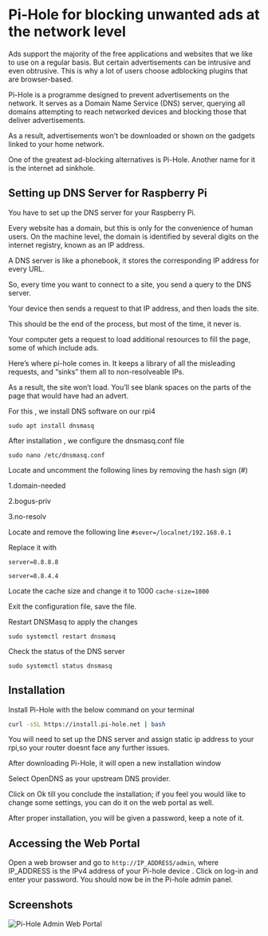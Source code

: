 
# Pi-Hole for blocking unwanted ads at the network level 

Ads support the majority of the free applications and websites that we like to use on a regular basis. But certain advertisements can be intrusive and even obtrusive. This is why a lot of users choose adblocking plugins that are browser-based.

Pi-Hole is a programme designed to prevent advertisements on the network. It serves as a Domain Name Service (DNS) server, querying all domains attempting to reach networked devices and blocking those that deliver advertisements.

As a result, advertisements won't be downloaded or shown on the gadgets linked to your home network.

One of the greatest ad-blocking alternatives is Pi-Hole. Another name for it is the internet ad sinkhole.




## Setting up DNS Server for Raspberry Pi

You have to set up the DNS server for your Raspberry Pi. 

Every website has a domain, but this is only for the convenience of human users. On the machine level, the domain is identified by several digits on the internet registry, known as an IP address.

A DNS server is like a phonebook, it stores the corresponding IP address for every URL.

So, every time you want to connect to a site, you send a query to the DNS server.

Your device then sends a request to that IP address, and then loads the site.

This should be the end of the process, but most of the time, it never is.

Your computer gets a request to load additional resources to fill the page, some of which include ads.

Here’s where pi-hole comes in. It keeps a library of all the misleading requests, and “sinks” them all to non-resolveable IPs.

As a result, the site won’t load. You’ll see blank spaces on the parts of the page that would have had an advert.

For this , we install DNS software on our rpi4
```
sudo apt install dnsmasq
```
After installation , we configure the  dnsmasq.conf file
```
sudo nano /etc/dnsmasq.conf
```
Locate and uncomment the following lines by removing the hash sign (#)

1.domain-needed 

2.bogus-priv

3.no-resolv

Locate and remove the following line
```#sever=/localnet/192.168.0.1```

Replace it with 
```
server=8.8.8.8

server=8.8.4.4 
```


Locate the cache size and change it to 1000
``` cache-size=1000 ```

Exit the configuration file, save the file.

Restart DNSMasq to apply the changes
```
sudo systemctl restart dnsmasq
```
Check the status of the DNS server
```
sudo systemctl status dnsmasq
```


## Installation

Install Pi-Hole with the below command on your terminal

```bash
curl -sSL https://install.pi-hole.net | bash
```
You will need to set up the DNS server and assign static ip address to your rpi,so your router doesnt face any further issues.


After downloading Pi-Hole, it will open a new installation window

Select OpenDNS as your upstream DNS provider.

Click on Ok till you conclude the installation; if you feel you would like to change some settings, you can do it on the web portal as well.

After proper installation, you will be given a password, keep a note of it.





## Accessing the Web Portal 
Open a web browser and go to ```http://IP_ADDRESS/admin```, where IP_ADDRESS is the IPv4 address of your Pi-hole device . Click on log-in and enter your password. You should now be in the Pi-hole admin panel.


## Screenshots

![Pi-Hole Admin Web Portal]([https://github.dev/rebek-007/pihole/blob/master/admin.png])

